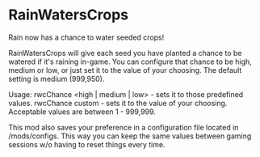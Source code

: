 # RainWatersCrops
Rain now has a chance to water seeded crops!

RainWatersCrops will give each seed you have planted a chance to be watered if it's raining in-game. You can configure that chance to be high, medium or low, or just set it to the value of your choosing. The default setting is medium (999,950).

Usage: 
rwcChance <high | medium | low> - sets it to those predefined values.
rwcChance custom <number> - sets it to the value of your choosing. Acceptable values are between 1 - 999,999.

This mod also saves your preference in a configuration file located in /mods/configs. This way you can keep the same values between gaming sessions w/o having to reset things every time.
